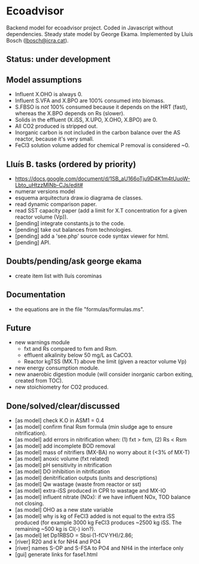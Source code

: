 # Ecoadvisor 
Backend model for ecoadvisor project. Coded in Javascript without dependencies.
Steady state model by George Ekama. Implemented by Lluís Bosch
(lbosch@icra.cat).

## Status: under development 

## Model assumptions
  - Influent X.OHO is always 0.
  - Influent S.VFA and X.BPO are 100% consumed into biomass.
  - S.FBSO is *not* 100% consumed because it depends on the HRT (fast), whereas
    the X.BPO depends on Rs (slower).
  - Solids in the effluent (X.iSS, X.UPO, X.OHO, X.BPO) are 0.
  - All CO2 produced is stripped out.
  - Inorganic carbon is not included in the carbon balance over the AS reactor,
    because it's very small.
  - FeCl3 solution volume added for chemical P removal is considered ~0.

## Lluís B. tasks (ordered by priority)
  - https://docs.google.com/document/d/1SB_aU166oTju9D4K1m4tUuoW-Lbto_uHtzzMINb-CJs/edit#
  - numerar versions model
  - esquema arquitectura draw.io diagrama de classes.
  - read dynamic comparison paper.
  - read SST capacity paper (add a limit for X.T concentration for a given
    reactor volume (Vp)).
  - [pending] integrate constants.js to the code.
  - [pending] take out balances from technologies.
  - [pending] add a 'see.php' source code syntax viewer for html.
  - [pending] API.
 
## Doubts/pending/ask george ekama
  - create item list with lluís corominas

## Documentation
  - the equations are in the file "formulas/formulas.ms".

## Future
  - new warnings module
    - fxt and Rs compared to fxm and Rsm.
    - effluent alkalinity below 50 mg/L as CaCO3.
    - Reactor kgTSS (MX.T) above the limit (given a reactor volume Vp)
  - new energy consumption module.
  - new anaerobic digestion module (will consider inorganic carbon exiting,
    created from TOC).
  - new stoichiometry for CO2 produced.

## Done/solved/clear/discussed
  - [as model] check K.O in ASM1 = 0.4
  - [as model] confirm final Rsm formula (min sludge age to ensure nitrification).
  - [as model] add errors in nitrification when: (1) fxt > fxm, (2) Rs  < Rsm
  - [as model] add incomplete BOD removal
  - [as model] mass of nitrifiers (MX-BA) no worry about it (<3% of MX-T)
  - [as model] anoxic volume (fxt related)
  - [as model] pH sensitivity in nitrification
  - [as model] DO inhibition in nitrification
  - [as model] denitrification outputs (units and descriptions)
  - [as model] Qw wastage (waste from reactor or sst)
  - [as model] extra-iSS produced in CPR to wastage and MX-IO
  - [as model] influent nitrate (NOx): if we have influent NOx, TOD balance not closing.
  - [as model] OHO as a new state variable
  - [as model] why is kg of FeCl3 added is not equal to the extra iSS produced
    (for example 3000 kg FeCl3 produces ~2500 kg iSS. The remaining ~500 kg is Cl(-) ion?).
  - [as model] let Dp1RBSO = Sbsi·(1-fCV·YH)/2.86;
  - [river] R20 and k for NH4 and PO4
  - [river] names S-OP and S-FSA to PO4 and NH4 in the interface only
  - [gui] generate links for fase1.html
